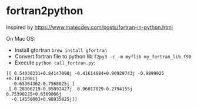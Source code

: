 # fortran2python

Inspired by https://www.matecdev.com/posts/fortran-in-python.html

On Mac OS:
- Install gfortran `brew install gfortran`
- Convert fortran file to python lib `f2py3 -c -m myflib my_fortran_lib.f90`
- Execute `python call_fortran.py`:
```
[[ 0.54030231+0.84147098j -0.41614684+0.90929743j -0.9899925 +0.14112001j
  -0.65364362-0.7568025j ]
 [ 0.28366219-0.95892427j  0.96017029-0.2794155j   0.75390225+0.6569866j
  -0.14550003+0.98935825j]]
  ```

